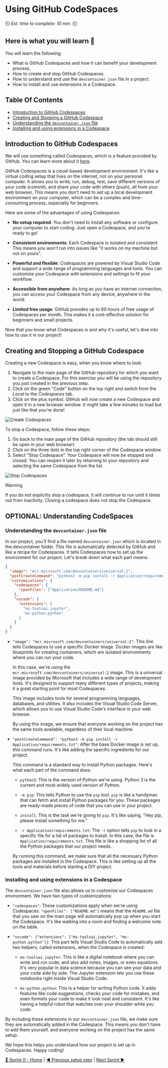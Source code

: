 # Using GitHub CodeSpaces
⏲️ _Est. time to complete: 10 min._ ⏲️

## Here is what you will learn 🎯
You will learn the following:
- What is GitHub Codespaces and how it can benefit your development process.
- How to create and stop GitHub Codespaces.
- How to understand and use the `devcontainer.json` file in a project.
- How to install and use extensions in a Codespace.

## Table Of Contents
- [Introduction to GitHub Codespaces](#introduction-to-github-codespaces)
- [Creating and Stopping a GitHub Codespace](#creating-and-stopping-a-github-codespace)
- [Understanding the `devcontainer.json` file](#understanding-the-devcontainerjson-file)
- [Installing and using extensions in a Codespace](#installing-and-using-extensions-in-a-codespace)

## Introduction to GitHub Codespaces
We will use something called Codespaces, which is a feature provided by GitHub. You can learn more about it [here](https://github.com/features/codespaces).

GitHub Codespaces is a cloud-based development environment. It's like a virtual coding setup that lives on the internet, not on your personal computer. It allows you to write, run, debug, test, save different versions of your code (commit), and share your code with others (push), all from your web browser. This means you don't need to set up a local development environment on your computer, which can be a complex and time-consuming process, especially for beginners.

Here are some of the advantages of using Codespaces:

- **No setup required**: You don't need to install any software or configure your computer to start coding. Just open a Codespace, and you're ready to go!

- **Consistent environments**: Each Codespace is isolated and consistent. This means you won't run into issues like "it works on my machine but not on yours".

- **Powerful and flexible**: Codespaces are powered by Visual Studio Code and support a wide range of programming languages and tools. You can customize your Codespace with extensions and settings to fit your workflow.

- **Accessible from anywhere**: As long as you have an internet connection, you can access your Codespace from any device, anywhere in the world.

- **Limited free usage**: GitHub provides up to 60 hours of free usage of Codespaces per month. This makes it a cost-effective solution for beginners and small projects.

Now that you know what Codespaces is and why it's useful, let's dive into how to use it in our project!


## Creating and Stopping a GitHub Codespace

Creating a new Codespace is easy, when you know where to look:

1. Navigate to the main page of the GitHub repository for which you want to create a Codespace.  For this exercise you will be using the repository you just created in the previous step. 
2. Click on the green "Code" button on the top right and switch from the _Local_ to the _Codespaces_ tab.
3. Click on the plus symbol. GitHub will now create a new Codespace and open it in a new browser window. It might take a few minutes to load but just like that you're done!

![Create Codespaces](./images/CreateCodespaces.png)

To stop a Codespace, follow these steps:

1. Go back to the main page of the GitHub repository (the tab should still be open in your web browser) 
2. Click on the three dots in the top right corner of the Codespace window.
3. Select "Stop Codespace". Your Codespace will now be stopped and closed. You can reopen it later by returning to your repository and selecting the same Codespace from the list.

![Stop Codespaces](../content-images/Sprint%2000/github/StopCodespaces.png)

> [!WARNING]
> If you do not explicitly stop a codespace, it will continue to run until it times out from inactivity. Closing a codespace does not stop the Codespace.

## OPTIONAL: Understanding CodeSpaces

### Understanding the `devcontainer.json` file

In our project, you'll find a file named `devcontainer.json` which is located in the.devcontainer folder. This file is automatically detected by GitHub and like a recipe for Codespaces. It tells Codespaces how to set up the environment for our project. Let's break down what each part means:

```json
{
  "image": "mcr.microsoft.com/devcontainers/universal:2",
  "postCreateCommand": "python3 -m pip install -r Application/requirements.txt",
  "customizations": {
    "codespaces": {
      "openFiles": ["Application/README.md"]
    },
    "vscode": {
      "extensions": [
        "ms-toolsai.jupyter",
        "ms-python.python"
      ]
    }
  }
}
```

- `"image": "mcr.microsoft.com/devcontainers/universal:2"`: This line tells Codespaces to use a specific Docker image. Docker images are like blueprints for creating containers, which are isolated environments where you can run your code. 

    In this case, we're using the `mcr.microsoft.com/devcontainers/universal:2` image. This is a universal image provided by Microsoft that includes a wide range of development tools. It's designed to support many different types of projects, making it a great starting point for most Codespaces.

    This image includes tools for several programming languages, databases, and utilities. It also includes the Visual Studio Code Server, which allows you to use Visual Studio Code's interface in your web browser.

    By using this image, we ensure that everyone working on the project has the same tools available, regardless of their local machine. 

- `"postCreateCommand": "python3 -m pip install -r Application/requirements.txt"`: After the base Docker image is set up, this command runs. It's like adding the specific ingredients for our project. 

    This command is a standard way to install Python packages. Here's what each part of the command does:

    - `python3`: This is the version of Python we're using. Python 3 is the current and most widely used version of Python.

    - `-m pip`: This tells Python to use the `pip` tool. `pip` is like a handyman that can fetch and install Python packages for you. These packages are ready-made pieces of code that you can use in your project.

    - `install`: This is the task we're giving to `pip`. It's like saying, "Hey pip, please install something for me."

    - `-r Application/requirements.txt`: The `-r` option tells `pip` to look in a specific file for a list of packages to install. In this case, the file is `Application/requirements.txt`. This file is like a shopping list of all the Python packages that our project needs.

    By running this command, we make sure that all the necessary Python packages are installed in the Codespace. This is like setting up all the tools and materials before starting a DIY project.

### Installing and using extensions in a Codespace

The `devcontainer.json` file also allows us to customize our Codespaces environment. We have two types of customizations:

- `"codespaces"`: These customizations apply when we're using Codespaces. `"openFiles": ["README.md"]` means that the `README.md` file that you saw on the main page will automatically pop up when you start the Codespace. It's like walking into a room and finding a welcome note on the table.

- `"vscode": {"extensions": ["ms-toolsai.jupyter", "ms-python.python"]}`: This part tells Visual Studio Code to automatically add two helpers, called extensions, when the Codespace is created:

  - `ms-toolsai.jupyter`: This is like a digital notebook where you can write and run code, and also add notes, images, or even equations. It's very popular in data science because you can see your data and your code side by side. The Jupyter extension lets you use these notebooks right inside Visual Studio Code.

  - `ms-python.python`: This is a helper for writing Python code. It adds features like code suggestions, checks your code for mistakes, and even formats your code to make it look neat and consistent. It's like having a helpful robot that watches over your shoulder while you code.

By including these extensions in our `devcontainer.json` file, we make sure they are automatically added in the Codespace. This means you don't have to add them yourself, and everyone working on the project has the same setup.

We hope this helps you understand how our project is set up in Codespaces. Happy coding!


[🔼 Sprint 0 - Home](readme.md) | [◀ Previous setup step](./02%20-%20Setup%20To-Do%20Application%20Repository.md) | [Next Sprint ▶](/Track_1_ToDo_App/Sprint-01%20-%20Basic%20Application/README.md)
